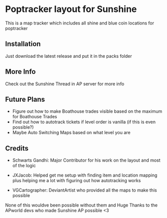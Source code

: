 # Poptracker layout for Sunshine

This is a map tracker which includes all shine and blue coin locations for poptracker

## Installation

Just download the latest release and put it in the packs folder

## More Info

Check out the Sunshine Thread in AP server for more info

## Future Plans

- Figure out how to make Boathouse trades visible based on the maximum for Boathouse Trades
- Find out how to autotrack tickets if level order is vanilla (if this is even possible?)
- Maybe Auto Switching Maps based on what level you are

## Credits

- Schwarts Gandhi: Major Contributor for his work on the layout and most of the logic

- JXJacob: Helped get me setup with finding item and location mapping plus helping me a lot with figuring out how autotracking works

- VGCartographer: DeviantArtist who provided all the maps to make this possible

None of this wouldve been possible without them and Huge Thanks to the APworld devs who made Sunshine AP possible <3
